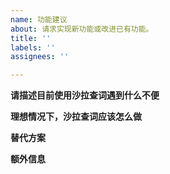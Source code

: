 ```yaml
---
name: 功能建议
about: 请求实现新功能或改进已有功能。
title: ''
labels: ''
assignees: ''

---
```


<!--
反馈前请确保已阅读
反馈前请确保已阅读
反馈前请确保已阅读

- 使用说明： https://saladict.crimx.com/manual.html
- 常见问题以及答复： https://saladict.crimx.com/q&a.html

请根据模板描述问题，以便别人理解、定位和解决问题。
请根据模板描述问题，以便别人理解、定位和解决问题。
请根据模板描述问题，以便别人理解、定位和解决问题。
-->

<!-- 这是隐藏的信息 -->
<!-- 👆这样括起来的信息将被隐藏，填写时注意不要写在里面，也可以整个删掉无所谓。 -->

**请描述目前使用沙拉查词遇到什么不便**
<!-- 清晰描述使用过程中遇到的问题 -->



**理想情况下，沙拉查词应该怎么做**
<!-- 清晰描述期待发生的行为 -->



**替代方案**
<!-- 如果你已经有了能用的替代方案，或者对沙拉查词具体如何实现有建议 -->



**额外信息**
<!-- 更多有助于理解问题的描述和资料 -->


